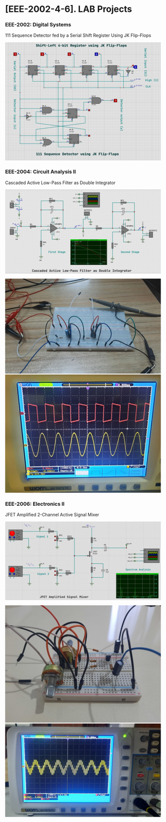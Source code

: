 # [EEE-2002-4-6]. LAB Projects

### EEE-2002: Digital Systems
111 Sequence Detector fed by a Serial Shift Register Using JK Flip-Flops

![](<EEE-2002. Digital Systems/diagram.jpg>)


### EEE-2004: Circuit Analysis II
Cascaded Active Low-Pass Filter as Double Integrator

![](<EEE-2004. Circuit Analysis II/diagram.jpg>)

<div align="center">
    <img width="800" src="./EEE-2004. Circuit Analysis II/breadboard.jpg">
</div>

<div align="center">
    <img width="700" src="./EEE-2004. Circuit Analysis II/osc.jpg">
</div>


### EEE-2006: Electronics II
JFET Amplified 2-Channel Active Signal Mixer

![](<EEE-2006. Electronics II/diagram.jpg>)

<div align="center">
    <img width="700" src="./EEE-2006. Electronics II/breadboard.jpg">
</div>

<div align="center">
    <img width="700" src="./EEE-2006. Electronics II/osc.jpg">
</div>